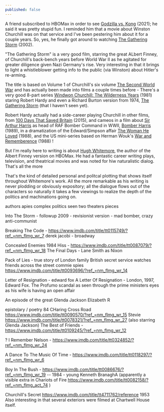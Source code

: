 ```yaml
---
published: false
---
```


A friend subscribed to HBOMax in order to see [Godzilla vs. Kong](https://www.imdb.com/title/tt5034838/reference) (2021); he said it was pretty stupid fun. I reminded him that a movie about Winston Churchill was on that service and I've been pestering him about it for a couple years. So, yes, he finally got around to watching [The Gathering Storm](https://www.imdb.com/title/tt0314097/) (2002).

"The Gathering Storm" is a very good film, starring the great ALbert Finney, of Churchill's back-bench years before World War II as he agitated for greater diligence given Nazi Germany's rise. Very interesting in that it brings to light a whistleblower getting info to the public (via Winston) about Hitler's re-arming. 

The title is based on Volume 1 of Churchill's six volume [The Second World War](https://amzn.to/3wAFqL9) and has actually been made into films a couple times before - There's a very good 8-part series [Windwon Churchill: The Wilderness Years](https://www.imdb.com/title/tt0081963/) (1981) staring Robert Hardy and even a Richard Burton version from 1974, [The Gathering Storm](https://www.imdb.com/title/tt0071536/) (that I haven't seen yet).

Robert Hardy actually had a side-career playing Churchill in other films, from [100 Days That Saved Britain](https://www.imdb.com/title/tt4400610/) (2015), and cameos in a film about [Sir Arthur Harris](https://en.wikipedia.org/wiki/Sir_Arthur_Harris,_1st_Baronet) as head of RAF Bomber Command in WWII, [Bomber Harris](https://www.imdb.com/title/tt0310777/) (1989), in a dramatization of the Edward/Simpson affair [The Woman He Loved](https://www.imdb.com/title/tt0096460/reference) (1988), and the US mini-series based on Herman Wouk's [War and Rememberence](https://www.imdb.com/title/tt0096725/reference) (1988) !

But I'm really here to writing is about [Hugh Whitemore](https://en.wikipedia.org/wiki/Hugh_Whitemore), the author of the Albert Finney version on HBOMax. He had a fantastic career writing plays, television, and theatrical movies and was noted for hiw naturalistic dialog. That's all the more 

That's the kind of detailed personal and politcal plotting that shows itself throughout Whitemore's work. All the more remarkable as his writing is never plodding or obviously expository; all the dialogue flows out of the characters so naturally it takes a few viewings to realize the depth of the politics and machinations going on.

authors apies complex politics seen two theaters pieces

Into The Storm - followup 2009 - revisionist version - mad bomber, crazy anti-communist

Breaking The Code - https://www.imdb.com/title/tt0115749/?ref_=nm_flmg_wr_7
derek jacobi - broadway

Concealed Enemies  1984  Hiss - https://www.imdb.com/title/tt0087079/?ref_=nm_flmg_wr_18
The Final Days - Lane Smith as Nixon

Pack of Lies - true story of London family British secret service watches friends across the street commie spies
https://www.imdb.com/title/tt0093696/?ref_=nm_flmg_wr_14

Letter of Resignation - edward fox A Letter Of Resignation - London, 1997, Edward Fox. The Profumo scandal as seen through the prime ministers eyes as his wife is having an open affair

An episode of the great Glenda Jackson Elizabeth R

epistolary / poetry
84 CHaring Cross Road https://www.imdb.com/title/tt0090570/?ref_=nm_flmg_wr_15
Stevie https://www.imdb.com/title/tt0078321/?ref_=nm_flmg_wr_27  (also starring Glenda Jackson)
The Best of Friends -  https://www.imdb.com/title/tt0109245/?ref_=nm_flmg_wr_12

? I Remember Nelson - https://www.imdb.com/title/tt0324852/?ref_=nm_flmg_wr_24

A Dance To The Music Of Time - https://www.imdb.com/title/tt0118297/?ref_=nm_flmg_wr_6

Boy In The Bush - https://www.imdb.com/title/tt0086676/?ref_=nm_flmg_wr_19   -- 1984 - young Kenneth BranaghA  (apparently a visible extra in Chariots of Fire https://www.imdb.com/title/tt0082158/?ref_=nm_flmg_act_74 )




Churchill's Secret
https://www.imdb.com/title/tt4711762/reference  1953
Also interesting in that several exteriors were filmed at Chartwell House itself.